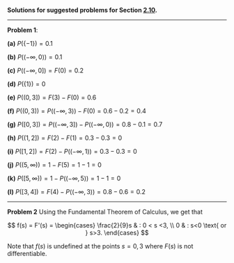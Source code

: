 **Solutions for suggested problems for Section [2.10](https://mml.johnmyersmath.com/stats-book/chapters/prob-spaces.html#distribution-and-quantile-functions).**

---

**Problem 1**: 

**(a)** $P(\{-1\}) = 0.1$

**(b)** $P\big( (-\infty,0) \big) = 0.1$

**(c)** $P \big( (-\infty,0] \big) = F(0) = 0.2$

**(d)** $P(\{1\}) = 0$

**(e)** $P \big( (0,3] \big) = F(3) - F(0) = 0.6$

**(f)** $P \big( (0,3) \big) = P\big( (-\infty,3) \big) - F(0)=0.6 - 0.2 = 0.4$

**(g)** $P \big( [0,3] \big) = P\big( (-\infty,3] \big) - P\big((-\infty,0) \big) = 0.8 - 0.1 = 0.7$

**(h)** $P \big( (1,2] \big) = F(2) - F(1) = 0.3-0.3 = 0$

**(i)** $P \big( [1,2] \big) = F(2) - P\big( (-\infty, 1) \big) = 0.3 - 0.3 = 0$

**(j)** $P \big( (5,\infty) \big) = 1 - F(5) = 1-1 = 0$

**(k)** $P \big( [5, \infty) \big) = 1 - P\big( (-\infty,5)  \big) = 1 - 1 = 0$

**(l)** $P\big([3,4] \big) = F(4) - P \big( (-\infty,3) \big) = 0.8-0.6 = 0.2$

---

**Problem 2** Using the Fundamental Theorem of Calculus, we get that

$$
f(s) = F'(s) = \begin{cases}
\frac{2}{9}s & : 0 < s <3, \\
0 & : s<0 \text{ or } s>3.
\end{cases}
$$

Note that $f(s)$ is undefined at the points $s=0,3$ where $F(s)$ is not differentiable.